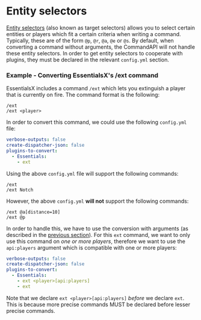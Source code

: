 # Entity selectors

[Entity selectors](https://minecraft.fandom.com/wiki/Target_selectors) (also known as target selectors) allows you to select certain entities or players which fit a certain criteria when writing a command. Typically, these are of the form `@p`, `@r`, `@a`, `@e` or `@s`. By default, when converting a command without arguments, the CommandAPI will not handle these entity selectors. In order to get entity selectors to cooperate with plugins, they must be declared in the relevant `config.yml` section.

<div class="example">

### Example - Converting EssentialsX's /ext command

EssentialsX includes a command `/ext` which lets you extinguish a player that is currently on fire. The command format is the following:

```mccmd
/ext
/ext <player>
```

In order to convert this command, we could use the following `config.yml` file:

```yml
verbose-outputs: false
create-dispatcher-json: false
plugins-to-convert:
  - Essentials:
    - ext
```

Using the above `config.yml` file will support the following commands:

```mccmd
/ext
/ext Notch
```

However, the above `config.yml` **will not** support the following commands:

```mccmd
/ext @a[distance=10]
/ext @p
```

In order to handle this, we have to use the conversion with arguments (as described in the [previous section](./conversionforownerssingleargs.md)). For this `ext` command, we want to only use this command on _one or more players_, therefore we want to use the `api:players` argument which is compatible with one or more players:

```yml
verbose-outputs: false
create-dispatcher-json: false
plugins-to-convert:
  - Essentials:
    - ext <player>[api:players]
    - ext
```

</div>

Note that we declare `ext <player>[api:players]` _before_ we declare `ext`. This is because more precise commands MUST be declared before lesser precise commands.